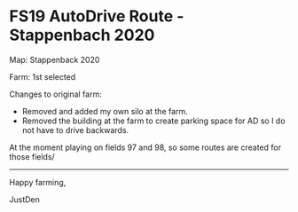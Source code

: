# FS19 AutoDrive Route - Stappenbach 2020


Map: Stappenback 2020

Farm: 1st selected

Changes to original farm:
* Removed and added my own silo at the farm.
* Removed the building at the farm to create parking space for AD so I do not have to drive backwards.

At the moment playing on fields 97 and 98, so some routes are created for those fields/ 


---
Happy farming,

JustDen

